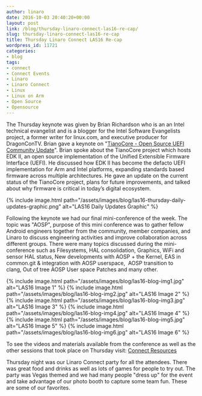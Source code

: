 ```yaml
---
author: linaro
date: 2016-10-03 20:40:20+00:00
layout: post
link: /blog/thursday-linaro-connect-las16-re-cap/
slug: thursday-linaro-connect-las16-re-cap
title: Thursday Linaro Connect LAS16 Re-cap
wordpress_id: 11721
categories:
- blog
tags:
- connect
- Connect Events
- Linaro
- Linaro Connect
- Linux
- Linux on Arm
- Open Source
- Opensource
---
```


The Thursday keynote was given by Brian Richardson who is an an Intel technical evangelist and is a blogger for the Intel Software Evangelists project, a former writer for linux.com, and executive producer for DragonConTV. Brian gave a keynote on "[TianoCore - Open Source UEFI Community Update](https://www.youtube.com/watch?v=kQ5X8vqdSu0)". Brian spoke about the TianoCore project which hosts EDK II, an open source implementation of the Unified Extensible Firmware Interface (UEFI). He discussed how EDK II has become the defacto UEFI implementation for Arm and Intel platforms, expanding standards based firmware across multiple architectures. He gave an update on the current status of the TianoCore project, plans for future improvements, and talked about why firmware is critical in today’s digital ecosystem.

{% include image.html path="/assets/images/blog/las16-thursday-daily-updates-graphic.png" alt="LAS16 Daily Updates Graphic" %}


Following the keynote we had our final mini-conference of the week. The topic was "AOSP", purpose of this mini conference was to gather fellow Android engineers together from the community, member companies, and Linaro to discuss engineering activities and improve collaboration across different groups. There were many topics discussed during the mini-conference such as Filesystems, HAL consolidation, Graphics, WiFi and sensor HAL status, New developments with AOSP + the Kernel, EAS in common.git & integration with AOSP userspace,  AOSP transition to clang, Out of tree AOSP User space Patches and many other.

{% include image.html path="/assets/images/blog/las16-blog-img1.jpg" alt="LAS16 Image 1" %}
{% include image.html path="/assets/images/blog/las16-blog-img2.jpg" alt="LAS16 Image 2" %}
{% include image.html path="/assets/images/blog/las16-blog-img3.jpg" alt="LAS16 Image 3" %}
{% include image.html path="/assets/images/blog/las16-blog-img4.jpg" alt="LAS16 Image 4" %}
{% include image.html path="/assets/images/blog/las16-blog-img5.jpg" alt="LAS16 Image 5" %}
{% include image.html path="/assets/images/blog/las16-blog-img6.jpg" alt="LAS16 Image 6" %}

To see the videos and materials available from the conference as well as the other sessions that took place on Thursday visit: [Connect Resources](https://connect.linaro.org/resources/las16/)

Thursday night was our Linaro Connect party for all the attendees. There was great food and drinks as well as lots of games for people to try out. The party was Vegas themed and we had many people "dress up" for the event and take advantage of our photo booth to capture some team fun. These are some of our favorites.
